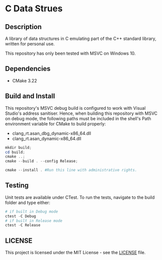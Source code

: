 # C Data Strues

## Description

A library of data structures in C emulating part of the C++ standard library,
written for personal use.

This repository has only been tested with MSVC on Windows 10.

## Dependencies

- CMake 3.22

## Build and Install

This repository's MSVC debug build is configured to work with Visual Studio's
address sanitiser. Hence, when building this repository with MSVC on debug mode,
the following paths must be included in the shell's Path environment variable
for CMake to build properly:

- clang_rt.asan_dbg_dynamic-x86_64.dll
- clang_rt.asan_dynamic-x86_64.dll

```powershell
mkdir build;
cd build;
cmake ..;
cmake --build . --config Release;

cmake --install . #Run this line with administrative rights.
```

## Testing

Unit tests are available under CTest. To run the tests, navigate to the build
folder and type either:

```powershell
# if built in Debug mode
ctest -C Debug
# if built in Release mode
ctest -C Release
```

## LICENSE

This project is licensed under the MIT License - see the
[LICENSE](licenses/LICENSE) file.
